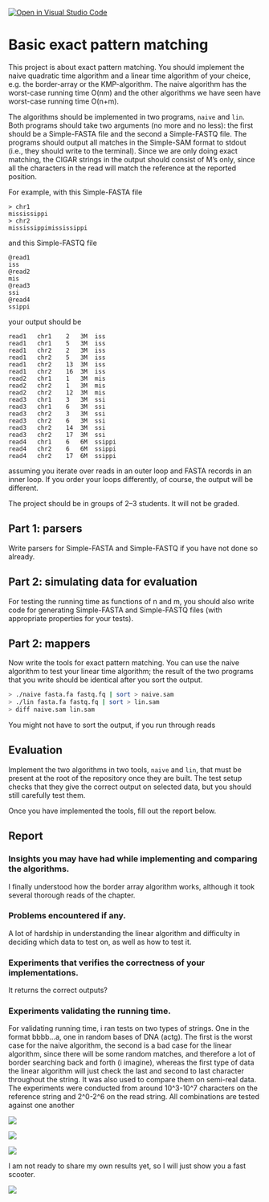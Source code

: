 [![Open in Visual Studio Code](https://classroom.github.com/assets/open-in-vscode-c66648af7eb3fe8bc4f294546bfd86ef473780cde1dea487d3c4ff354943c9ae.svg)](https://classroom.github.com/online_ide?assignment_repo_id=8410253&assignment_repo_type=AssignmentRepo)
# Basic exact pattern matching

This project is about exact pattern matching. You should implement the naive quadratic time algorithm and a linear time algorithm of your cheice, e.g. the border-array or the KMP-algorithm. The naive algorithm has the worst-case running time O(nm) and the other algorithms we have seen have worst-case running time O(n+m).

The algorithms should be implemented in two programs, `naive` and `lin`. Both programs should take two arguments (no more and no less): the first should be a Simple-FASTA file and the second a Simple-FASTQ file. The programs should output all matches in the Simple-SAM format to stdout (i.e., they should write to the terminal). Since we are only doing exact matching, the CIGAR strings in the output should consist of M’s only, since all the characters in the read will match the reference at the reported position.

For example, with this Simple-FASTA file

```
> chr1
mississippi
> chr2
mississippimississippi
```

and this Simple-FASTQ file

```
@read1
iss
@read2
mis
@read3
ssi
@read4
ssippi
```

your output should be

```
read1	chr1	2	3M	iss
read1	chr1	5	3M	iss
read1	chr2	2	3M	iss
read1	chr2	5	3M	iss
read1	chr2	13	3M	iss
read1	chr2	16	3M	iss
read2	chr1	1	3M	mis
read2	chr2	1	3M	mis
read2	chr2	12	3M	mis
read3	chr1	3	3M	ssi
read3	chr1	6	3M	ssi
read3	chr2	3	3M	ssi
read3	chr2	6	3M	ssi
read3	chr2	14	3M	ssi
read3	chr2	17	3M	ssi
read4	chr1	6	6M	ssippi
read4	chr2	6	6M	ssippi
read4	chr2	17	6M	ssippi
```

assuming you iterate over reads in an outer loop and FASTA records in an inner loop. If you order your loops differently, of course, the output will be different.

The project should be in groups of 2–3 students. It will not be graded.

## Part 1: parsers 

Write parsers for Simple-FASTA and Simple-FASTQ if you have not done so already.

## Part 2: simulating data for evaluation

For testing the running time as functions of n and m, you should also write code for generating Simple-FASTA and Simple-FASTQ files (with appropriate properties for your tests).

## Part 2: mappers

Now write the tools for exact pattern matching. You can use the naive algorithm to test your linear time algorithm; the result of the two programs that you write should be identical after you sort the output.

```sh
> ./naive fasta.fa fastq.fq | sort > naive.sam
> ./lin fasta.fa fastq.fq | sort > lin.sam
> diff naive.sam lin.sam
```

You might not have to sort the output, if you run through reads

## Evaluation

Implement the two algorithms in two tools, `naive` and `lin`, that must be present at the root of the repository once they are built. The test setup checks that they give the correct output on selected data, but you should still carefully test them.

Once you have implemented the tools, fill out the report below. 

## Report

### Insights you may have had while implementing and comparing the algorithms. 

I finally understood how the border array algorithm works, although it took several thorough reads of the chapter.

### Problems encountered if any. 

A lot of hardship in understanding the linear algorithm and difficulty in deciding which data to test on, as well as how to test it.

### Experiments that verifies the correctness of your implementations.

It returns the correct outputs?

### Experiments validating the running time.

For validating running time, i ran tests on two types of strings. One in the format bbbb...a, one in random bases of DNA (actg). The first is the worst case for the naive algorithm, the second is a bad case for the linear algorithm, since there will be some random matches, and therefore a lot of border searching back and forth (i imagine), whereas the first type of data the linear algorithm will just check the last and second to last character throughout the string. It was also used to compare them on semi-real data. The experiments were conducted from around 10^3-10^7 characters on the reference string and 2^0-2^6 on the read string. All combinations are tested against one another

![](figs/Linear_naive_DNA_comparison.png)

![](figs/linear_b...a.png)

![](figs/naive_b..a.png)

I am not ready to share my own results yet, so I will just show you a fast scooter.

![](figs/scooter.jpg)

